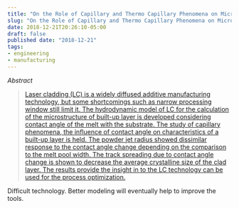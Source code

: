 ```yaml
---
title: "On the Role of Capillary and Thermo Capillary Phenomena on Microstructure of Laser Cladding"
slug: "On the Role of Capillary and Thermo Capillary Phenomena on Microstructure of Laser Cladding"
date: 2018-12-21T20:26:10-05:00
draft: false
published date: "2018-12-21"
tags:
- engineering
- manufacturing
---
```


*Abstract*

>[Laser cladding (LC) is a widely diffused additive manufacturing technology, but some shortcomings such as narrow processing window still limit it. The hydrodynamic model of LC for the calculation of the microstructure of built-up layer is developed considering contact angle of the melt with the substrate. The study of capillary phenomena, the influence of contact angle on characteristics of a built-up layer is held. The powder jet radius showed dissimilar response to the contact angle change depending on the comparison to the melt pool width. The track spreading due to contact angle change is shown to decrease the average crystalline size of the clad layer. The results provide the insight in to the LC technology can be used for the process optimization.][1]

Difficult technology. Better modeling will eventually help to improve the tools.

[1]: http://iopscience.iop.org/article/10.1088/1742-6596/1096/1/012144/meta
